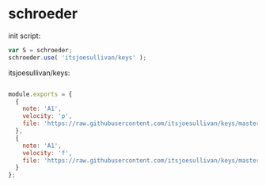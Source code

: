 schroeder
=========

init script:
```javascript
var S = schroeder;
schroeder.use( 'itsjoesullivan/keys' );
```

itsjoesullivan/keys:
```javascript

module.exports = {
  {
    note: 'A1',
    velocity: 'p',
    file: 'https://raw.githubusercontent.com/itsjoesullivan/keys/master/files/A1/p.wav'
  },
  {
    note: 'A1',
    velocity: 'f',
    file: 'https://raw.githubusercontent.com/itsjoesullivan/keys/master/files/A1/f.wav'
  }
};
```
